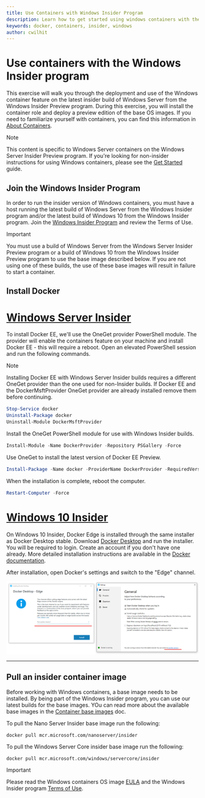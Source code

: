 ```yaml
---
title: Use Containers with Windows Insider Program
description: Learn how to get started using windows containers with the Windows Insider program
keywords: docker, containers, insider, windows
author: cwilhit
---
```


# Use containers with the Windows Insider program

This exercise will walk you through the deployment and use of the Windows container feature on the latest insider build of Windows Server from the Windows Insider Preview program. During this exercise, you will install the container role and deploy a preview edition of the base OS images. If you need to familiarize yourself with containers, you can find this information in [About Containers](../about/index.md).

> [!NOTE]
> This content is specific to Windows Server containers on the Windows Server Insider Preview program. If you're looking for non-insider instructions for using Windows containers, please see the [Get Started](../quick-start/set-up-environment.md) guide.

## Join the Windows Insider Program

In order to run the insider version of Windows containers, you must have a host running the latest build of Windows Server from the Windows Insider program and/or the latest build of Windows 10 from the Windows Insider program. Join the [Windows Insider Program](https://insider.windows.com/GettingStarted) and review the Terms of Use.

> [!IMPORTANT]
> You must use a build of Windows Server from the Windows Server Insider Preview program or a build of Windows 10 from the Windows Insider Preview program to use the base image described below. If you are not using one of these builds, the use of these base images will result in failure to start a container.

## Install Docker

<!-- start tab view -->
# [Windows Server Insider](#tab/Windows-Server-Insider)

To install Docker EE, we'll use the OneGet provider PowerShell module. The provider will enable the containers feature on your machine and install Docker EE - this will require a reboot. Open an elevated PowerShell session and run the following commands.

> [!NOTE]
> Installing Docker EE with Windows Server Insider builds requires a different OneGet provider than the one used for non-Insider builds. If Docker EE and the DockerMsftProvider OneGet provider are already installed remove them before continuing.

```powershell
Stop-Service docker
Uninstall-Package docker
Uninstall-Module DockerMsftProvider
```

Install the OneGet PowerShell module for use with Windows Insider builds.

```powershell
Install-Module -Name DockerProvider -Repository PSGallery -Force
```

Use OneGet to install the latest version of Docker EE Preview.

```powershell
Install-Package -Name docker -ProviderName DockerProvider -RequiredVersion Preview
```

When the installation is complete, reboot the computer.

```powershell
Restart-Computer -Force
```

# [Windows 10 Insider](#tab/Windows-10-Insider)

On Windows 10 Insider, Docker Edge is installed through the same installer as Docker Desktop stable. Download [Docker Desktop](https://store.docker.com/editions/community/docker-ce-desktop-windows) and run the installer. You will be required to login. Create an account if you don't have one already. More detailed installation instructions are available in the [Docker documentation](https://docs.docker.com/docker-for-windows/install).

After installation, open Docker's settings and switch to the "Edge" channel.

![](./media/docker-edge-instruction.png)

---
<!-- stop tab view -->

## Pull an insider container image

Before working with Windows containers, a base image needs to be installed. By being part of the Windows Insider program, you can use our latest builds for the base images. YOu can read more about the available base images in the [Container base images](../manage-containers/container-base-images.md) doc.

To pull the Nano Server Insider base image run the following:

```console
docker pull mcr.microsoft.com/nanoserver/insider
```

To pull the Windows Server Core insider base image run the following:

```console
docker pull mcr.microsoft.com/windows/servercore/insider
```

> [!IMPORTANT]
> Please read the Windows containers OS image [EULA](../images-eula.md ) and the Windows Insider program [Terms of Use](https://www.microsoft.com/software-download/windowsinsiderpreviewserver).
